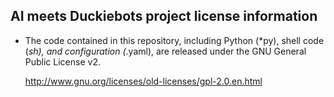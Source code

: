 AI meets Duckiebots project license information
------------------------------

* The code contained in this repository, including Python (*py), 
  shell code (*sh), and configuration (*.yaml), are released 
  under the GNU General Public License v2.

  http://www.gnu.org/licenses/old-licenses/gpl-2.0.en.html
